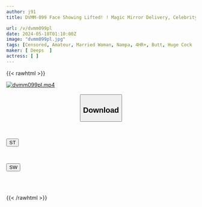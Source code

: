 ```yaml
---
author: j91
title: DVMM-099 Face Showing Lifted! ! Magic Mirror Delivery, Celebrity Married Women Living In High-class Residential Areas With Beautiful Butts In Leggings. All 8 Of Them Have Sex Special! ! See Through! Wedgie! Rub The Pita Bread Butt To Tempt The Unconscious! Insert A Big Dick Into The Pussy Of A High-class Wife! !

url: /v/dvmm099pl
date: 2024-05-18T01:10:00Z
image: "dvmm099pl.jpg"
tags: [Censored, Amateur, Married Woman, Nampa, 4HR+, Butt, Huge Cock	]
maker: [ Deeps  ]
actress: [ ]
---
```



{{< rawhtml >}}

<div class="video" data-videoid="2qMkOZRyXQtARB">
    <a href="javascript:;">
        <img src="/v/dvmm099pl/dvmm099pl.jpg" width="WIDTH" height="HEIGHT" alt="dvmm099pl.mp4" loading="lazy">
    </a>
</div>

<script type="text/javascript" src="https://j91.asia/asset/on-demand-st.js"></script>

<br>
  <link rel="stylesheet" href="https://j91.asia/asset/bs5.css">
  
  <center>
  <button class="btn btn-primary" type="button" data-bs-toggle="collapse" data-bs-target=".multi-collapse" aria-expanded="false" aria-controls="multiCollapseExample1 multiCollapseExample2"><h2>Download</h2></button></center>
</p>
<div class="row">
  <div class="col">
    <div class="collapse multi-collapse" id="multiCollapseExample1">
      <div class="card card-body">
	      	      <br>
<div class="buttons">  
<p><a href="/v/dvmm099pl/st.html" target="_blank"><button class="btn-hover color-3"><i class="fa fa-download"></i> ST</button></a></p></div>
    </div>
  </div>
</div>
  <div class="col">
    <div class="collapse multi-collapse" id="multiCollapseExample2">
      <div class="card card-body">
	      <br>
<div class="buttons">
<p><a href="/v/dvmm099pl/sw.html" target="_blank"><button class="btn-hover color-2"><i class="fa fa-download"></i> SW</button></a></p></div>
<br><br>
      </div>
    </div>
  </div>
</div>

{{< /rawhtml >}}